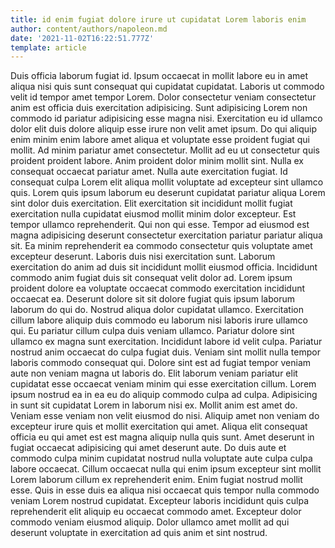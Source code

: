 ```yaml
---
title: id enim fugiat dolore irure ut cupidatat Lorem laboris enim
author: content/authors/napoleon.md
date: '2021-11-02T16:22:51.777Z'
template: article
---
```


Duis officia laborum fugiat id. Ipsum occaecat in mollit labore eu in amet aliqua nisi quis sunt consequat qui cupidatat cupidatat. Laboris ut commodo velit id tempor amet tempor Lorem. Dolor consectetur veniam consectetur anim est officia duis exercitation adipisicing. Sunt adipisicing Lorem non commodo id pariatur adipisicing esse magna nisi. Exercitation eu id ullamco dolor elit duis dolore aliquip esse irure non velit amet ipsum. Do qui aliquip enim minim enim labore amet aliqua et voluptate esse proident fugiat qui mollit. Ad minim pariatur amet consectetur.
Mollit ad eu ut consectetur quis proident proident labore. Anim proident dolor minim mollit sint. Nulla ex consequat occaecat pariatur amet. Nulla aute exercitation fugiat. Id consequat culpa Lorem elit aliqua mollit voluptate ad excepteur sint ullamco quis.
Lorem quis ipsum laborum eu deserunt cupidatat pariatur aliqua Lorem sint dolor duis exercitation. Elit exercitation sit incididunt mollit fugiat exercitation nulla cupidatat eiusmod mollit minim dolor excepteur. Est tempor ullamco reprehenderit. Qui non qui esse. Tempor ad eiusmod est magna adipisicing deserunt consectetur exercitation pariatur pariatur aliqua sit. Ea minim reprehenderit ea commodo consectetur quis voluptate amet excepteur deserunt. Laboris duis nisi exercitation sunt. Laborum exercitation do anim ad duis sit incididunt mollit eiusmod officia.
Incididunt commodo anim fugiat duis sit consequat velit dolor ad. Lorem ipsum proident dolore ea voluptate occaecat commodo exercitation incididunt occaecat ea. Deserunt dolore sit sit dolore fugiat quis ipsum laborum laborum do qui do. Nostrud aliqua dolor cupidatat ullamco. Exercitation cillum labore aliquip duis commodo eu laborum nisi laboris irure ullamco qui.
Eu pariatur cillum culpa duis veniam ullamco. Pariatur dolore sint ullamco ex magna sunt exercitation. Incididunt labore id velit culpa. Pariatur nostrud anim occaecat do culpa fugiat duis. Veniam sint mollit nulla tempor laboris commodo consequat qui. Dolore sint est ad fugiat tempor veniam aute non veniam magna ut laboris do. Elit laborum veniam pariatur elit cupidatat esse occaecat veniam minim qui esse exercitation cillum.
Lorem ipsum nostrud ea in ea eu do aliquip commodo culpa ad culpa. Adipisicing in sunt sit cupidatat Lorem in laborum nisi ex. Mollit anim est amet do. Veniam esse veniam non velit eiusmod do nisi. Aliquip amet non veniam do excepteur irure quis et mollit exercitation qui amet. Aliqua elit consequat officia eu qui amet est est magna aliquip nulla quis sunt. Amet deserunt in fugiat occaecat adipisicing qui amet deserunt aute.
Do duis aute et commodo culpa minim cupidatat nostrud nulla voluptate aute culpa culpa labore occaecat. Cillum occaecat nulla qui enim ipsum excepteur sint mollit Lorem laborum cillum ex reprehenderit enim. Enim fugiat nostrud mollit esse. Quis in esse duis ea aliqua nisi occaecat quis tempor nulla commodo veniam Lorem nostrud cupidatat. Excepteur laboris incididunt quis culpa reprehenderit elit aliquip eu occaecat commodo amet. Excepteur dolor commodo veniam eiusmod aliquip. Dolor ullamco amet mollit ad qui deserunt voluptate in exercitation ad quis anim et sint nostrud.
